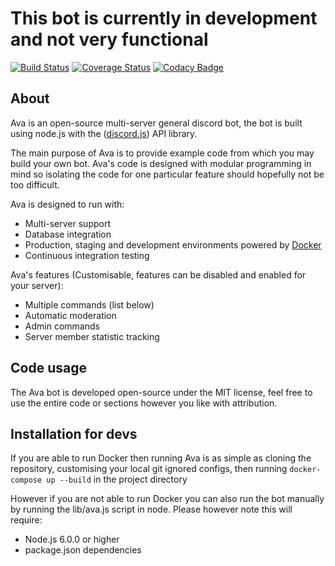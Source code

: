 # This bot is currently in development and not very functional

[![Build Status](https://travis-ci.org/JamesLongman/ava-discordbot.svg?branch=master)](https://travis-ci.org/JamesLongman/ava-discordbot)
[![Coverage Status](https://coveralls.io/repos/github/JamesLongman/ava-discordbot/badge.svg?branch=master)](https://coveralls.io/github/JamesLongman/ava-discordbot?branch=master)
[![Codacy Badge](https://api.codacy.com/project/badge/Grade/bcf7d84591754b8b8a9f84d6bed6db0a)](https://www.codacy.com/app/JamesLongman/ava-bot?utm_source=github.com&amp;utm_medium=referral&amp;utm_content=JamesLongman/ava-bot&amp;utm_campaign=Badge_Grade)

## About
Ava is an open-source multi-server general discord bot, the bot is built using node.js with the ([discord.js](https://github.com/hydrabolt/discord.js)) API library.

The main purpose of Ava is to provide example code from which you may build your own bot. Ava's code is designed with modular programming in mind so isolating the code for one particular feature should hopefully not be too difficult.

Ava is designed to run with:
- Multi-server support
- Database integration
- Production, staging and development environments powered by [Docker](https://www.docker.com/what-docker)
- Continuous integration testing

Ava's features (Customisable, features can be disabled and enabled for your server):
- Multiple commands (list below)
- Automatic moderation
- Admin commands
- Server member statistic tracking

## Code usage
The Ava bot is developed open-source under the MIT license, feel free to use the entire code or sections however you like with attribution.

## Installation for devs
If you are able to run Docker then running Ava is as simple as cloning the repository, customising your local git ignored configs, then running `docker-compose up --build` in the project directory

However if you are not able to run Docker you can also run the bot manually by running the lib/ava.js script in node. Please however note this will require:
- Node.js 6.0.0 or higher
- package.json dependencies
